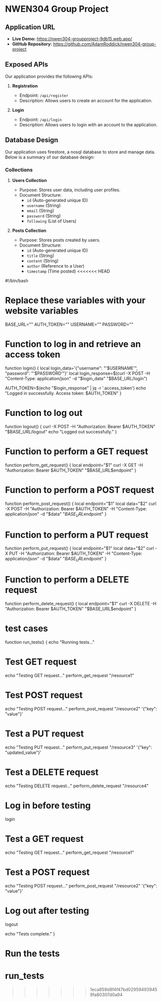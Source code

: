 # NWEN304 Group Project

## Application URL

- **Live Demo:** https://nwen304-groupproject-9db15.web.app/
- **GitHub Repository:** https://github.com/AdamRoddick/nwen304-group-project

## Exposed APIs

Our application provides the following APIs:

1. **Registration**
   - Endpoint: `/api/register`
   - Description: Allows users to create an account for the application.

2. **Login**
   - Endpoint: `/api/login`
   - Description: Allows users to login with an account to the application.

## Database Design

Our application uses firestore, a nosql database to store and manage data. Below is a summary of our database design:

### Collections

1. **Users Collection**
   - Purpose: Stores user data, including user profiles.
   - Document Structure:
     - `id` (Auto-generated unique ID)
     - `username` (String)
     - `email` (String)
     - `password` (String)
     - `following` (List of Users)

2. **Posts Collection**
   - Purpose: Stores posts created by users.
   - Document Structure:
     - `id` (Auto-generated unique ID)
     - `title` (String)
     - `content` (String)
     - `author` (Reference to a User)
     - `timestamp` (Time posted)
<<<<<<< HEAD

#!/bin/bash

# Replace these variables with your website variables
BASE_URL=""
AUTH_TOKEN=""
USERNAME=""
PASSWORD=""

# Function to log in and retrieve an access token
function login() {
  local login_data='{"username": "'$USERNAME'", "password": "'$PASSWORD'"}'
  local login_response=$(curl -X POST -H "Content-Type: application/json" -d "$login_data" "$BASE_URL/login")

  AUTH_TOKEN=$(echo "$login_response" | jq -r '.access_token')
  echo "Logged in successfully. Access token: $AUTH_TOKEN"
}

# Function to log out
function logout() {
  curl -X POST -H "Authorization: Bearer $AUTH_TOKEN" "$BASE_URL/logout"
  echo "Logged out successfully."
}

# Function to perform a GET request
function perform_get_request() {
  local endpoint="$1"
  curl -X GET -H "Authorization: Bearer $AUTH_TOKEN" "$BASE_URL$endpoint"
}

# Function to perform a POST request
function perform_post_request() {
  local endpoint="$1"
  local data="$2"
  curl -X POST -H "Authorization: Bearer $AUTH_TOKEN" -H "Content-Type: application/json" -d "$data" "$BASE_URL$endpoint"
}

# Function to perform a PUT request
function perform_put_request() {
  local endpoint="$1"
  local data="$2"
  curl -X PUT -H "Authorization: Bearer $AUTH_TOKEN" -H "Content-Type: application/json" -d "$data" "$BASE_URL$endpoint"
}

# Function to perform a DELETE request
function perform_delete_request() {
  local endpoint="$1"
  curl -X DELETE -H "Authorization: Bearer $AUTH_TOKEN" "$BASE_URL$endpoint"
}

# test cases
function run_tests() {
  echo "Running tests..."

  # Test GET request
  echo "Testing GET request..."
  perform_get_request "/resource1"

  # Test POST request
  echo "Testing POST request..."
  perform_post_request "/resource2" '{"key": "value"}'

# Test a PUT request
  echo "Testing PUT request..."
  perform_put_request "/resource3" '{"key": "updated_value"}'

  # Test a DELETE request
  echo "Testing DELETE request..."
  perform_delete_request "/resource4"

# Log in before testing
  login

  # Test a GET request
  echo "Testing GET request..."
  perform_get_request "/resource1"

  # Test a POST request
  echo "Testing POST request..."
  perform_post_request "/resource2" '{"key": "value"}'

  # Log out after testing
  logout

  echo "Tests complete."
}

# Run the tests
run_tests
=======
>>>>>>> 1eca859d8f4f47bd029594939459fa80307d0a94
